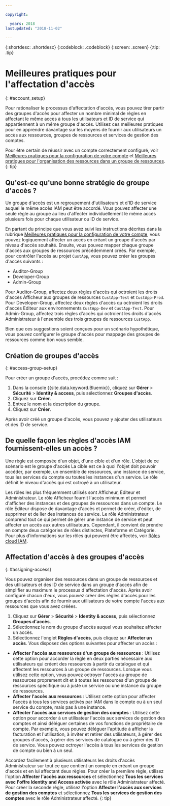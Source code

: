 ```yaml
---

copyright:

  years: 2018
lastupdated: "2018-11-02"

---
```


{:shortdesc: .shortdesc}
{:codeblock: .codeblock}
{:screen: .screen}
{:tip: .tip}

# Meilleures pratiques pour l'affectation d'accès
{: #account_setup}

Pour rationaliser le processus d'affectation d'accès, vous pouvez tirer partir des groupes d'accès pour affecter un nombre minimal de règles en affectant le même accès à tous les utilisateurs et ID de service qui appartiennent à un même groupe d'accès. Utilisez ces meilleures pratiques pour en apprendre davantage sur les moyens de fournir aux utilisateurs un accès aux ressources, groupes de ressources et services de gestion des comptes. 

Pour être certain de réussir avec un compte correctement configuré, voir [Meilleures pratiques pour la configuration de votre compte](/docs/account/bp_account.html#account_setup) et [Meilleures pratiques pour l'organisation des ressources dans un groupe de ressources](/docs/resources/bestpractice_rgs.html).
{: tip}

## Qu'est-ce qu'une bonne stratégie de groupe d'accès ?

Un groupe d'accès est un regroupement d'utilisateurs et d'ID de service auquel le même accès IAM peut être accordé. Vous pouvez affecter une seule règle au groupe au lieu d'affecter individuellement le même accès plusieurs fois pour chaque utilisateur ou ID de service.

En partant du principe que vous avez suivi les instructions décrites dans la rubrique [Meilleures pratiques pour la configuration de votre compte](/docs/account/bp_account.html#account_setup), vous pouvez logiquement affecter un accès en créant un groupe d'accès par niveau d'accès souhaité. Ensuite, vous pouvez mapper chaque groupe d'accès aux groupes de ressources précédemment créés. Par exemple, pour contrôler l'accès au projet `CustApp`, vous pouvez créer les groupes d'accès suivants :

* Auditor-Group
* Developer-Group
* Admin-Group

Pour Auditor-Group, affectez deux règles d'accès qui octroient les droits d'accès Afficheur aux groupes de ressources `CustApp-Test` et `CustApp-Prod`. Pour Developer-Group, affectez deux règles d'accès qu octroient les droits d'accès Editeur aux environnements `CustApp-Dev` et `CustApp-Test`. Pour Admin-Group, affectez trois règles d'accès qui octroient les droits d'accès Administrateur à l'ensemble des trois groupes de ressources `CustApp`. 

Bien que ces suggestions soient conçues pour un scénario hypothétique, vous pouvez configurer le groupe d'accès pour mappage des groupes de ressources comme bon vous semble.

## Création de groupes d'accès
{: #access-group-setup}

Pour créer un groupe d'accès, procédez comme suit : 

1. Dans la console {{site.data.keyword.Bluemix}}, cliquez sur **Gérer** &gt; **Sécurité** &gt; **Identity & access**, puis sélectionnez **Groupes d'accès**.
2. Cliquez sur **Créer**.
3. Entrez le nom et la description du groupe. 
4. Cliquez sur **Créer**.

Après avoir créé un groupe d'accès, vous pouvez y ajouter des utilisateurs et des ID de service.

## De quelle façon les règles d'accès IAM fournissent-elles un accès ?

Une règle est composée d'un objet, d'une cible et d'un rôle. L'objet de ce scénario est le groupe d'accès La cible est ce à quoi l'objet doit pouvoir accéder, par exemple, un ensemble de ressources, une instance de service, tous les services du compte ou toutes les instances d'un service. Le rôle définit le niveau d'accès qui est octroyé à un utilisateur. 

Les rôles les plus fréquemment utilisés sont Afficheur, Editeur et Administrateur. Le rôle Afficheur fournit l'accès minimum et permet d'afficher des instances et des groupes de ressources dans un compte. Le rôle Editeur dispose de davantage d'accès et permet de créer, d'éditer, de supprimer et de lier des instances de service. Le rôle Administrateur comprend tout ce qui permet de gérer une instance de service et peut affecter un accès aux autres utilisateurs. Cependant, il convient de prendre en compte deux catégories de rôles distinctes, Plateforme et Catégorie. Pour plus d'informations sur les rôles qui peuvent être affectés, voir [Rôles cloud IAM](/docs/iam/users_roles.html#iamusermanrol). 

## Affectation d'accès à des groupes d'accès
{: #assigning-access}

Vous pouvez organiser des ressources dans un groupe de ressources et des utilisateurs et des ID de service dans un groupe d'accès afin de simplifier au maximum le processus d'affectation d'accès. Après avoir configuré chacun d'eux, vous pouvez créer des règles d'accès pour les groupes d'accès afin de fournir aux utilisateurs de votre compte l'accès aux ressources que vous avez créées. 

1. Cliquez sur **Gérer** &gt; **Sécurité** &gt; **Identity & access**, puis sélectionnez **Groupes d'accès**.
2. Sélectionnez le nom du groupe d'accès auquel vous souhaitez affecter un accès. 
3. Sélectionnez l'onglet **Règles d'accès**, puis cliquez sur **Affecter un accès**. Vous disposez des options suivantes pour affecter un accès : 

  * **Affecter l'accès aux ressources d'un groupe de ressources** : Utilisez cette option pour accorder la règle en deux parties nécessaire aux utilisateurs qui créent des ressources à partir du catalogue et qui affectent les ressources à un groupe de ressources. Lorsque vous utilisez cette option, vous pouvez octroyer l'accès au groupe de ressources proprement dit et à toutes les ressources d'un groupe de ressources spécifique ou à juste un service ou une instance du groupe de ressources. 
  * **Affecter l'accès aux ressources** : Utilisez cette option pour affecter l'accès à tous les services activés par IAM dans le compte ou à un seul service du compte, mais pas à une instance. 
  * **Affecter l'accès aux services de gestion des comptes** : Utilisez cette option pour accorder à un utilisateur l'accès aux services de gestion des comptes et ainsi déléguer certaines de vos fonctions de propriétaire de compte. Par exemple, vous pouvez déléguer l'aptitude à afficher la facturation et l'utilisation, à inviter et retirer des utilisateurs, à gérer des groupes d'accès, à gérer des services de catalogue ou à gérer des ID de service. Vous pouvez octroyer l'accès à tous les services de gestion de compte ou bien à un seul.

Accordez facilement à plusieurs utilisateurs les droits d'accès Administrateur sur tout ce que contient un compte en créant un groupe d'accès et en lui affectant deux règles. Pour créer la première règle, utilisez l'option **Affecter l'accès aux ressources** et sélectionnez **Tous les services avec l'offre Identity and Access activée** avec le rôle Administrateur affecté. Pour créer la seconde règle, utilisez l'option **Affecter l'accès aux services de gestion des comptes** et sélectionnez **Tous les services de gestion des comptes** avec le rôle Administrateur affecté.
{: tip}

